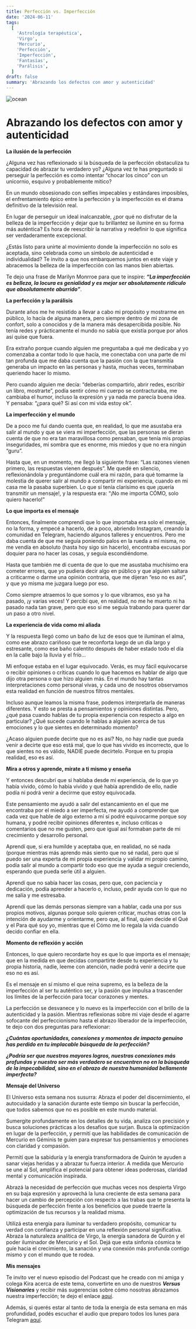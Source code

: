 ```yaml
---
title: Perfección vs. Imperfección
date: '2024-06-11'
tags:
  [
    'Astrología terapéutica',
    'Virgo',
    'Mercurio',
    'Perfección',
    'Imperfección',
    'Fantasías',
    'Parálisis',
  ]
draft: false
summary: 'Abrazando los defectos con amor y autenticidad'
---
```


<Image alt="ocean" src="/static/images/Blog/Tiempo-consciente/paloma.jpg" width={850} height={550} />

# Abrazando los defectos con amor y autenticidad

**La ilusión de la perfección**

¿Alguna vez has reflexionado si la búsqueda de la perfección obstaculiza tu capacidad de abrazar tu verdadero yo? ¿Alguna vez te has preguntado si perseguir la perfección es como intentar “chocar los cinco” con un unicornio, esquivo y probablemente mítico?

En un mundo obsesionado con selfies impecables y estándares imposibles, el enfrentamiento épico entre la perfección y la imperfección es el drama definitivo de la televisión real.

En lugar de perseguir un ideal inalcanzable, ¿por qué no disfrutar de la belleza de la imperfección y dejar que tu brillantez se ilumine en su forma más auténtica? Es hora de reescribir la narrativa y redefinir lo que significa ser verdaderamente excepcional.

¿Estás listo para unirte al movimiento donde la imperfección no solo es aceptada, sino celebrada como un símbolo de autenticidad e individualidad? Te invito a que nos embarquemos juntos en este viaje y abracemos la belleza de la imperfección con las manos bien abiertas.

Te dejo una frase de Marilyn Monrroe para que te inspire: **_“La imperfección es belleza, la locura es genialidad y es mejor ser absolutamente ridículo que absolutamente aburrido”_**.

**La perfección y la parálisis**

Durante años me he resistido a llevar a cabo mi propósito y mostrarme en público, lo hacía de alguna manera, pero siempre dentro de mi zona de confort, solo a conocidos y de la manera más desapercibida posible. No tenía redes y prácticamente el mundo no sabía que existía porque por años así quise que fuera.

Era extraño porque cuando alguien me preguntaba a qué me dedicaba y yo comenzaba a contar todo lo que hacía, me conectaba con una parte de mí tan profunda que me daba cuenta que la pasión con la que transmitía generaba un impacto en las personas y hasta, muchas veces, terminaban queriendo hacer lo mismo.

Pero cuando alguien me decía: “deberías compartirlo, abrir redes, escribir un libro, mostrarte”, podía sentir cómo mi cuerpo se contracturaba, me cambiaba el humor, incluso la expresión y ya nada me parecía buena idea. Y pensaba: “¿para qué? Si así con mi vida estoy ok”.

**La imperfección y el mundo**

De a poco me fui dando cuenta que, en realidad, lo que me asustaba era salir al mundo y que se viera mi imperfección, que las personas se dieran cuenta de que no era tan maravillosa como pensaban, que tenía mis propias inseguridades, mi sombra que es enorme, mis miedos y que no era ningún “guru”.

Hasta que, en un momento, me llegó la siguiente frase: “Las razones vienen primero, las respuestas vienen después”. Me quedé en silencio, reflexionándola y preguntándome cuál era mi razón, para qué tomarme la molestia de querer salir al mundo a compartir mi experiencia, cuando en mi casa me la pasaba superbien. Lo que sí tenía clarísimo es que ¡quería transmitir un mensaje!, y la respuesta era: “¡No me importa CÓMO, solo quiero hacerlo!”

**Lo que importa es el mensaje**

Entonces, finalmente comprendí que lo que importaba era solo el mensaje, no la forma, y empecé a hacerlo, de a poco, abriendo Instagram, creando la comunidad en Telegram, haciendo algunos talleres y encuentros. Pero me daba cuenta de que me seguía poniendo palos en la rueda a mí misma, no me vendía en absoluto (hasta hoy sigo sin hacerlo), encontraba excusas por doquier para no hacer las cosas, y seguía escondiéndome.

Hasta que también me di cuenta de que lo que me asustaba muchísimo era cometer errores, que yo pudiera decir algo en público y que alguien saltara a criticarme o darme una opinión contraria, que me dijeran “eso no es así”, y que yo misma me juzgara luego por eso.

Como siempre atraemos lo que somos y lo que vibramos, eso ya ha pasado, ¡y varias veces! Y percibí que, en realidad, no me he muerto ni ha pasado nada tan grave, pero que eso sí me seguía trabando para querer dar un paso a otro nivel.

**La experiencia de vida como mi aliada**

Y la respuesta llegó como un baño de luz de esos que te iluminan el alma, como ese abrazo cariñoso que te reconforta luego de un día largo y estresante, como ese baño calentito después de haber estado todo el día en la calle bajo la lluvia y el frío…

Mi enfoque estaba en el lugar equivocado. Verás, es muy fácil equivocarse o recibir opiniones o críticas cuando lo que hacemos es hablar de algo que dijo otra persona o que hizo alguien más. En el mundo hay tantas interpretaciones como personal vivas, y cada uno de nosotros observamos esta realidad en función de nuestros filtros mentales.

Incluso aunque leamos la misma frase, podemos interpretarla de maneras diferentes. Y esto se presta a pensamientos y opiniones distintas. Pero, ¿qué pasa cuando hablas de tu propia experiencia con respecto a algo en particular? ¿Qué sucede cuando le hablas a alguien acerca de tus emociones y lo que sientes en determinado momento?

¿Acaso alguien puede decirte que no es así? No, no hay nadie que pueda venir a decirte que eso está mal, que lo que has vivido es incorrecto, que lo que sientes no es válido, NADIE puede decírtelo. Porque en tu propia realidad, eso es así.

**Mira a otros y aprende, mírate a ti mismo y enseña**

Y entonces descubrí que si hablaba desde mi experiencia, de lo que yo había vivido, cómo lo había vivido y qué había aprendido de ello, nadie podía ni podrá venir a decirme que estoy equivocada.

Este pensamiento me ayudó a salir del estancamiento en el que me encontraba por el miedo a ser imperfecta, me ayudó a comprender que cada vez que hable de algo externo a mí sí podré equivocarme porque soy humana, y podré recibir opiniones diferentes e, incluso críticas o comentarios que no me gusten, pero que igual así formaban parte de mi crecimiento y desarrollo personal.

Aprendí que, si era humilde y aceptaba que, en realidad, no sé nada (porque mientras más aprendo más siento que no sé nada), pero que sí puedo ser una experta de mi propia experiencia y validar mi propio camino, podía salir al mundo a compartir todo eso que me ayuda a seguir creciendo, esperando que pueda serle útil a alguien.

Aprendí que no sabía hacer las cosas, pero que, con paciencia y dedicación, podía aprender a hacerlo o, incluso, pedir ayuda con lo que no me salía y me estresaba.

Aprendí que las demás personas siempre van a hablar, cada una por sus propios motivos, algunas porque solo quieren criticar, muchas otras con la intención de ayudarme y orientarme, pero que, al final, quien decide el Qué y el Para qué soy yo, mientras que el Cómo me lo regala la vida cuando decido confiar en ella.

**Momento de reflexión y acción**

Entonces, lo que quiero recordarte hoy es que lo que importa es el mensaje; que en la medida en que decidas compartirte desde tu experiencia y tu propia historia, nadie, leeme con atención, nadie podrá venir a decirte que eso no es así.

Es el mensaje en sí mismo el que reina supremo, es la belleza de la imperfección al ser tu auténtico ser, y la pasión que impulsa a trascender los límites de la perfección para tocar corazones y mentes.

La perfección se desvanece y lo nuevo es la imperfección con el brillo de la autenticidad y la pasión. Mientras reflexionas sobre mi viaje desde el agarre sofocante del perfeccionismo hasta el abrazo liberador de la imperfección, te dejo con dos preguntas para reflexionar:

**_¿Cuántas oportunidades, conexiones y momentos de impacto genuino has perdido en tu implacable búsqueda de la perfección?_**

**_¿Podría ser que nuestros mayores logros, nuestras conexiones más profundas y nuestro ser más verdadero se encuentren no en la búsqueda de la impecabilidad, sino en el abrazo de nuestra humanidad bellamente imperfecta?_**

**Mensaje del Universo**

El Universo esta semana nos susurra: Abraza el poder del discernimiento, el autocuidado y la sanación durante este tiempo sin buscar la perfección, que todos sabemos que no es posible en este mundo material.

Sumergite profundamente en los detalles de tu vida, analiza con precisión y busca soluciones prácticas a los desafíos que surjan. Busca la optimización en lugar de la perfección, y permití que las habilidades de comunicación de Mercurio en Géminis te guíen para expresar tus pensamientos y emociones con claridad y compasión.

Permití que la sabiduría y la energía transformadora de Quirón te ayuden a sanar viejas heridas y a abrazar tu fuerza interior. A medida que Mercurio se une al Sol, amplifica el potencial para obtener ideas poderosas, claridad mental y comunicación inspirada.

Abrazá la necesidad de perfección que muchas veces nos despierta Virgo en su baja expresión y aprovechá la luna creciente de esta semana para hacer un cambio de percepción con respecto a las trabas que te presenta la búsqueda de perfección frente a los beneficios que puede traerte la optimización de tus recursos y la realidad misma.

Utilizá esta energía para iluminar tu verdadero propósito, comunicar tu verdad con confianza y participar en una reflexión personal significativa. Abraza la naturaleza analítica de Virgo, la energía sanadora de Quirón y el poder iluminador de Mercurio y el Sol. Dejá que esta sinfonía cósmica te guíe hacia el crecimiento, la sanación y una conexión más profunda contigo mismo y con el mundo que te rodea.

**Mis mensajes**

Te invito ver el nuevo episodio del Podcast que he creado con mi amiga y colega Kira acerca de este tema, convertirte en uno de nuestros **_Versus Visionaries_** y recibir más sugerencias sobre cómo nosotras abrazamos nuestra imperfección; te dejo el enlace [aquí](https://www.youtube.com/watch?v=6wLDGDMDe_U&ab_channel=KiraEast).

Además, si querés estar al tanto de toda la energía de esta semana en más profundidad, podés escuchar el audio que preparo todos los lunes para Telegram [aquí](https://t.me/+FAsF6NBDMnU5NDQ8).
